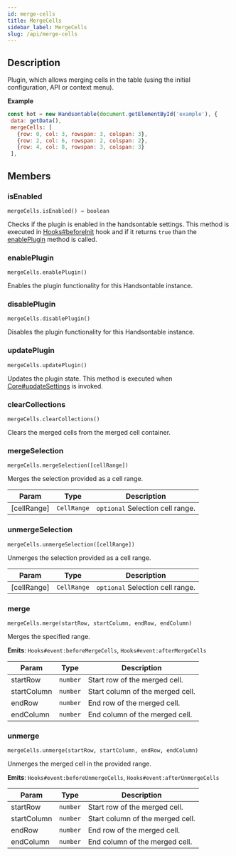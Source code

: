 ```yaml
---
id: merge-cells
title: MergeCells
sidebar_label: MergeCells
slug: /api/merge-cells
---
```

## Description


Plugin, which allows merging cells in the table (using the initial configuration, API or context menu).


**Example**  
```js
const hot = new Handsontable(document.getElementById('example'), {
 data: getData(),
 mergeCells: [
   {row: 0, col: 3, rowspan: 3, colspan: 3},
   {row: 2, col: 6, rowspan: 2, colspan: 2},
   {row: 4, col: 8, rowspan: 3, colspan: 3}
 ],
```

## Members
### isEnabled
`mergeCells.isEnabled() ⇒ boolean`

Checks if the plugin is enabled in the handsontable settings. This method is executed in [Hooks#beforeInit](Hooks#beforeInit)
hook and if it returns `true` than the [enablePlugin](#MergeCells+enablePlugin) method is called.



### enablePlugin
`mergeCells.enablePlugin()`

Enables the plugin functionality for this Handsontable instance.



### disablePlugin
`mergeCells.disablePlugin()`

Disables the plugin functionality for this Handsontable instance.



### updatePlugin
`mergeCells.updatePlugin()`

Updates the plugin state. This method is executed when [Core#updateSettings](Core#updateSettings) is invoked.



### clearCollections
`mergeCells.clearCollections()`

Clears the merged cells from the merged cell container.



### mergeSelection
`mergeCells.mergeSelection([cellRange])`

Merges the selection provided as a cell range.


| Param | Type | Description |
| --- | --- | --- |
| [cellRange] | <code>CellRange</code> | `optional` Selection cell range. |



### unmergeSelection
`mergeCells.unmergeSelection([cellRange])`

Unmerges the selection provided as a cell range.


| Param | Type | Description |
| --- | --- | --- |
| [cellRange] | <code>CellRange</code> | `optional` Selection cell range. |



### merge
`mergeCells.merge(startRow, startColumn, endRow, endColumn)`

Merges the specified range.

**Emits**: <code>Hooks#event:beforeMergeCells</code>, <code>Hooks#event:afterMergeCells</code>  

| Param | Type | Description |
| --- | --- | --- |
| startRow | <code>number</code> | Start row of the merged cell. |
| startColumn | <code>number</code> | Start column of the merged cell. |
| endRow | <code>number</code> | End row of the merged cell. |
| endColumn | <code>number</code> | End column of the merged cell. |



### unmerge
`mergeCells.unmerge(startRow, startColumn, endRow, endColumn)`

Unmerges the merged cell in the provided range.

**Emits**: <code>Hooks#event:beforeUnmergeCells</code>, <code>Hooks#event:afterUnmergeCells</code>  

| Param | Type | Description |
| --- | --- | --- |
| startRow | <code>number</code> | Start row of the merged cell. |
| startColumn | <code>number</code> | Start column of the merged cell. |
| endRow | <code>number</code> | End row of the merged cell. |
| endColumn | <code>number</code> | End column of the merged cell. |



